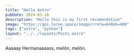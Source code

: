 ```yaml
---
title: "Hello Astro"
pubDate: 2024-01-18
description: "Hello this is my first recomendation"
image: "https://api.lorem.space/image/crm?w=640&h=480"
tags: ["astro", "python"]
layout: "../../layouts/Posts.astro"
---
```


Aaaaay Hermanaaaass, melón, melón.